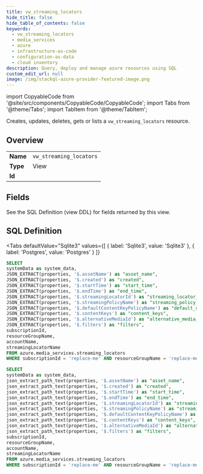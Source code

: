 ```yaml
--- 
title: vw_streaming_locators
hide_title: false
hide_table_of_contents: false
keywords:
  - vw_streaming_locators
  - media_services
  - azure
  - infrastructure-as-code
  - configuration-as-data
  - cloud inventory
description: Query, deploy and manage azure resources using SQL
custom_edit_url: null
image: /img/stackql-azure-provider-featured-image.png
---
```


import CopyableCode from '@site/src/components/CopyableCode/CopyableCode';
import Tabs from '@theme/Tabs';
import TabItem from '@theme/TabItem';

Creates, updates, deletes, gets or lists a <code>vw_streaming_locators</code> resource.

## Overview
<table><tbody>
<tr><td><b>Name</b></td><td><code>vw_streaming_locators</code></td></tr>
<tr><td><b>Type</b></td><td>View</td></tr>
<tr><td><b>Id</b></td><td><CopyableCode code="azure.media_services.vw_streaming_locators" /></td></tr>
</tbody></table>

## Fields

See the SQL Definition (view DDL) for fields returned by this view.

## SQL Definition

<Tabs
defaultValue="Sqlite3"
values={[
{ label: 'Sqlite3', value: 'Sqlite3' },
{ label: 'Postgres', value: 'Postgres' }
]}
>
<TabItem value="Sqlite3">

```sql
SELECT
systemData as system_data,
JSON_EXTRACT(properties, '$.assetName') as "asset_name",
JSON_EXTRACT(properties, '$.created') as "created",
JSON_EXTRACT(properties, '$.startTime') as "start_time",
JSON_EXTRACT(properties, '$.endTime') as "end_time",
JSON_EXTRACT(properties, '$.streamingLocatorId') as "streaming_locator_id",
JSON_EXTRACT(properties, '$.streamingPolicyName') as "streaming_policy_name",
JSON_EXTRACT(properties, '$.defaultContentKeyPolicyName') as "default_content_key_policy_name",
JSON_EXTRACT(properties, '$.contentKeys') as "content_keys",
JSON_EXTRACT(properties, '$.alternativeMediaId') as "alternative_media_id",
JSON_EXTRACT(properties, '$.filters') as "filters",
subscriptionId,
resourceGroupName,
accountName,
streamingLocatorName
FROM azure.media_services.streaming_locators
WHERE subscriptionId = 'replace-me' AND resourceGroupName = 'replace-me' AND accountName = 'replace-me';
```

</TabItem>
<TabItem value="Postgres">

```sql
SELECT
systemData as system_data,
json_extract_path_text(properties, '$.assetName') as "asset_name",
json_extract_path_text(properties, '$.created') as "created",
json_extract_path_text(properties, '$.startTime') as "start_time",
json_extract_path_text(properties, '$.endTime') as "end_time",
json_extract_path_text(properties, '$.streamingLocatorId') as "streaming_locator_id",
json_extract_path_text(properties, '$.streamingPolicyName') as "streaming_policy_name",
json_extract_path_text(properties, '$.defaultContentKeyPolicyName') as "default_content_key_policy_name",
json_extract_path_text(properties, '$.contentKeys') as "content_keys",
json_extract_path_text(properties, '$.alternativeMediaId') as "alternative_media_id",
json_extract_path_text(properties, '$.filters') as "filters",
subscriptionId,
resourceGroupName,
accountName,
streamingLocatorName
FROM azure.media_services.streaming_locators
WHERE subscriptionId = 'replace-me' AND resourceGroupName = 'replace-me' AND accountName = 'replace-me';
```

</TabItem>
</Tabs>
